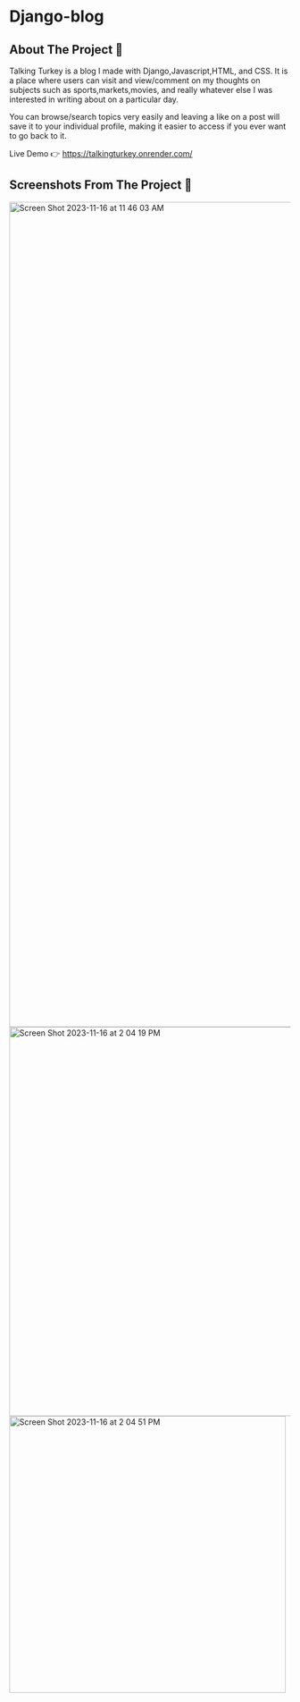 # Django-blog

## About The Project 📝

Talking Turkey is a blog I made with Django,Javascript,HTML, and CSS. It is a place where users can visit and view/comment on my thoughts on subjects such as sports,markets,movies, and 
really whatever else I was interested in writing about on a particular day.

You can browse/search topics very easily and leaving a like on a post will save it to your individual profile, making it easier to access if you ever want to go back to it.

Live Demo    👉       https://talkingturkey.onrender.com/

## Screenshots From The Project 📸


<img width="1476" alt="Screen Shot 2023-11-16 at 11 46 03 AM" src="https://github.com/davidgazaryan/Django-blog/assets/126544535/c2e63280-4f2d-452e-aee7-5a62507d39cb">





<img width="696" alt="Screen Shot 2023-11-16 at 2 04 19 PM" src="https://github.com/davidgazaryan/Django-blog/assets/126544535/89cce8dc-1222-4d00-a940-204c28206efb">




<img width="495" alt="Screen Shot 2023-11-16 at 2 04 51 PM" src="https://github.com/davidgazaryan/Django-blog/assets/126544535/fdd7e67d-c251-4d39-a007-f4a13ce701b2">

